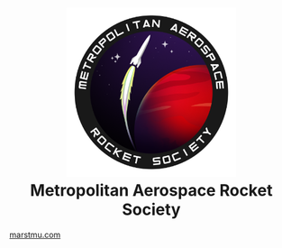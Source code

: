 <h1 align="center">
  <img src="logo.png" width="300" alt="logo"/>  <br>
  <b>Metropolitan Aerospace Rocket Society</b>
  <br>
</h1>

[marstmu.com](https://marstmu.com)
